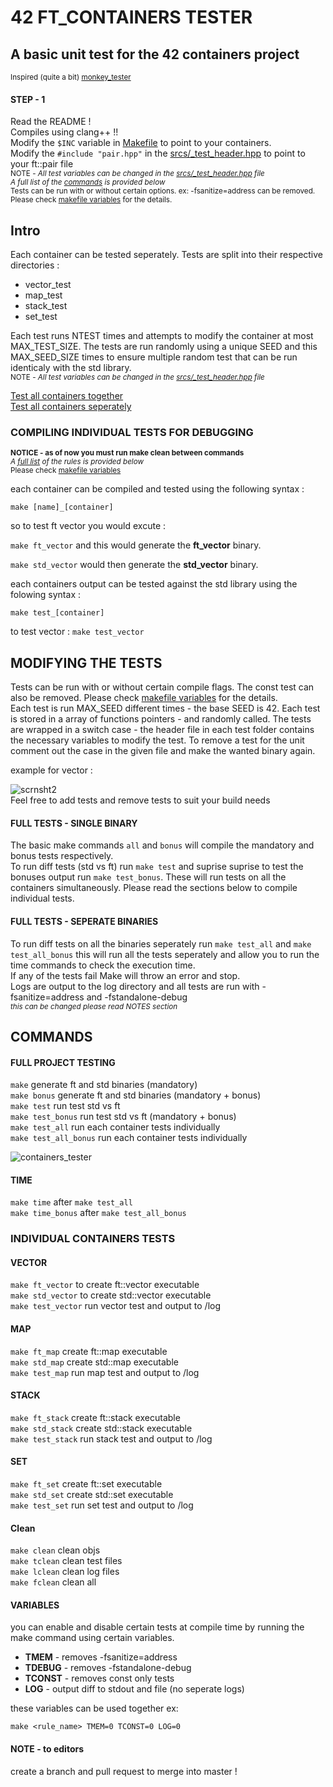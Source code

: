 # 42 FT_CONTAINERS TESTER
## A basic unit test for the 42 containers project
<sub> Inspired (quite a bit) [monkey_tester](https://github.com/jgiron42/ft_containers_monkey_tester)</sub>
#### STEP - 1
Read the README !   
Compiles using clang++ !!  
Modify the ```$INC``` variable in [Makefile](https://github.com/5atchm1n/ft_containers-tester-42/blob/master/Makefile) to point to your containers.  
Modify the `#include "pair.hpp"` in the [srcs/_test_header.hpp](https://github.com/5atchm1n/ft_containers-tester-42/blob/master/srcs/_test_header.hpp) to point to your ft::pair file  
<sub>NOTE - *All test variables can be changed in the [srcs/_test_header.hpp](https://github.com/5atchm1n/ft_containers-tester-42/blob/master/srcs/_test_header.hpp) file*</sub>  
<sub>*A full list of the [commands](#COMMANDS) is provided below*</sub>  
<sub>Tests can be run with or without certain options. ex: -fsanitize=address can be removed. Please check [makefile variables](#VARIABLES) for the details.</sub>
## Intro
Each container can be tested seperately. Tests are split into their respective directories :
<ul>
<li> vector_test
<li> map_test
<li> stack_test
<li> set_test
</ul>

Each test runs NTEST times and attempts to modify the container at most MAX_TEST_SIZE. The tests are run randomly using a unique SEED and this MAX_SEED_SIZE times to ensure multiple random test that can be run identicaly with the std library.  
<sub>NOTE - *All test variables can be changed in the [srcs/_test_header.hpp](https://github.com/5atchm1n/ft_containers-tester-42/blob/master/srcs/_test_header.hpp) file*</sub>

[Test all containers together](#FULL-TESTS-SINGLE-BINARY)  
[Test all containers seperately](#FULL-TEST-SEPERATE-BINARIES)  
### COMPILING INDIVIDUAL TESTS FOR DEBUGGING  
<sub> <b>NOTICE - as of now you must run make clean between commands </b> </sub>  
<sub>*A [full list](#COMMANDS) of the rules is provided below*</sub>  
<sub> Please check [makefile variables](#VARIABLES) </sub>

each container can be compiled and tested using the following syntax :

```make [name]_[container]```  

so to test ft vector you would excute :  

```make ft_vector``` and this would generate the **ft_vector** binary.  

```make std_vector``` would then generate the **std_vector** binary.  

each containers output can be tested against the std library using the folowing syntax :  

```make test_[container]```  

to test vector : ```make test_vector```
## MODIFYING THE TESTS

Tests can be run with or without certain compile flags. The const test can also be removed. Please check [makefile variables](#VARIABLES) for the details.  
Each test is run MAX_SEED different times - the base SEED is 42.
Each test is stored in a array of functions pointers - and randomly called.
The tests are wrapped in a switch case - the header file in each test folder contains the necessary variables to modify the test. To remove a test for the unit comment out the case in the given file and make the wanted binary again.  

example for vector :

![scrnsht2](https://user-images.githubusercontent.com/61289826/158005653-54339d4f-d99d-497d-b0a6-cec9c4b7c27d.png)  
Feel free to add tests and remove tests to suit your build needs
#### FULL TESTS - SINGLE BINARY

The basic make commands ```all``` and ```bonus``` will compile the mandatory and bonus tests respectively.  
To run diff tests (std vs ft) run ```make test``` and suprise suprise to test the bonuses output
run ```make test_bonus```. These will run tests on all the containers simultaneously. Please read the sections below to compile individual tests.

#### FULL TESTS - SEPERATE BINARIES

To run diff tests on all the binaries seperately run ```make test_all``` and ```make test_all_bonus``` this will run all the tests seperately and allow you to run the time commands to check the execution time.  
If any of the tests fail Make will throw an error and stop.  
Logs are output to the log directory and all tests are run with -fsanitize=address and -fstandalone-debug  
<sub>*this can be changed please read NOTES section*</sub>
## COMMANDS
#### FULL PROJECT TESTING  
```make```              generate ft and std binaries (mandatory)  
```make bonus```        generate ft and std binaries (mandatory + bonus)  
```make test```         run test std vs ft  
```make test_bonus```   run test std vs ft (mandatory + bonus)  
```make test_all```      run each container tests individually  
```make test_all_bonus``` run each container tests individually

![containers_tester](https://user-images.githubusercontent.com/61289826/158044256-5ee131c2-3317-4d57-8826-dbe8e8283ed7.png)  
#### TIME
```make time```  after ```make test_all```  
```make time_bonus```  after ```make test_all_bonus```
### INDIVIDUAL CONTAINERS TESTS
#### VECTOR
```make ft_vector``` to create ft::vector executable  
```make std_vector```   to create std::vector executable  
```make test_vector```  run vector test and output to /log  
#### MAP
```make ft_map```		create ft::map executable  
```make std_map```		create std::map executable  
```make test_map```		run map test and output to /log  
#### STACK
```make ft_stack```		create ft::stack executable  
```make std_stack```	create std::stack executable  
```make test_stack```	run stack test and output to /log  
#### SET
```make ft_set```		create ft::set executable  
```make std_set```		create std::set executable  
```make test_set```		run set test and output to /log  
#### Clean
```make clean```		clean objs  
```make tclean```       clean test files  
```make lclean```       clean log files  
```make fclean```       clean all  
#### VARIABLES
you can enable and disable certain tests at compile time by running the make command using certain variables.
<ul>
<li> <b>TMEM</b> - removes -fsanitize=address </li>
<li> <b>TDEBUG</b> - removes -fstandalone-debug </li>
<li> <b>TCONST</b> - removes const only tests </li>
<li> <b>LOG</b> - output diff to stdout and file (no seperate logs)</li>
</ul>
these variables can be used together ex:

```make <rule_name> TMEM=0 TCONST=0 LOG=0```

#### NOTE - to editors
create a branch and pull request to merge into master !
